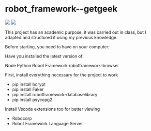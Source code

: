 # robot_framework--getgeek
<p> 
    <img src="https://img.shields.io/badge/Robot%20Framework-3CB371?style=for-the-badge&logo=robotframework&logoColor=white">
    <img src="https://img.shields.io/badge/Python-239120?style=for-the-badge&logo=python&logoColor=white">
</p>



This project has an academic purpose, it was carried out in class, but I adapted and structured it using my previous knowledge.

Before starting, you need to have on your computer:

Have you installed the latest version of:

Node
Python
Robot Framework
robotframework-browser

First, install everything necessary for the project to work
- pip install bcrypt
- pip install Faker
- pip install robotframework-databaselibrary
- pip install psycopg2

Install Vscode extensions too for better viewing
- Robocorp 
- Robot Framework Language Server

